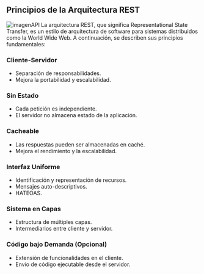 ## Principios de la Arquitectura REST
![imagenAPI](https://dossetenta.com/wp-content/uploads/2021/12/R6qFq3n.png)
La arquitectura REST, que significa Representational State Transfer, es un estilo de arquitectura de software para sistemas distribuidos como la World Wide Web. A continuación, se describen sus principios fundamentales:

### Cliente-Servidor
- Separación de responsabilidades.
- Mejora la portabilidad y escalabilidad.

### Sin Estado
- Cada petición es independiente.
- El servidor no almacena estado de la aplicación.

### Cacheable
- Las respuestas pueden ser almacenadas en caché.
- Mejora el rendimiento y la escalabilidad.

### Interfaz Uniforme
- Identificación y representación de recursos.
- Mensajes auto-descriptivos.
- HATEOAS.

### Sistema en Capas
- Estructura de múltiples capas.
- Intermediarios entre cliente y servidor.

### Código bajo Demanda (Opcional)
- Extensión de funcionalidades en el cliente.
- Envío de código ejecutable desde el servidor.
